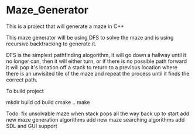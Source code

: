 # Maze_Generator

This is a project that will generate a maze in C++

This maze generator will be using DFS to solve the maze and is using recursive backtracking to generate it.

DFS is the simplest pathfinding alogorithm, it will go down a hallway until it no longer can, then it will either turn, or if there is no possible path forward it will pop it's location off a stack to return to a previous location where there is an unvisited tile of the maze and repeat the process until it finds the correct path.

To build project

mkdir build
cd build
cmake ..
make

Todo:
fix unsolvable maze when stack pops all the way back up to start
add new maze generation algorithms
add new maze searching algorithms
add SDL and GUI support
